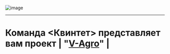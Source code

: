 ![image](https://user-images.githubusercontent.com/90931685/175912670-b562d103-da52-4157-84e5-431f0591f3bd.png)

______________________________

# Команда <Квинтет> представляет вам проект | "[V-Agro](https://aternos.org/:ru/)" |







